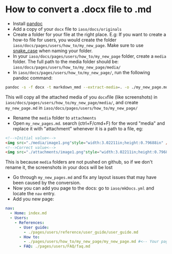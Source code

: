 # How to convert a .docx file to .md

- Install [pandoc](https://pandoc.org/installing.html)
- Add a copy of your `docx` file to `iaso/docs/originals`
- Create a folder for your file at the right place. E.g: If you want to create a how-to file for users, you would create the folder `iaso/docs/pages/users/how_to/my_new_page`. Make sure to use [snake_case](https://en.wikipedia.org/wiki/Snake_case) when naming your folder.
- In your `iaso/docs/pages/users/how_to/my_new_page` folder, create a `media` folder. The full path to the media folder should be: `iaso/docs/pages/users/how_to/my_new_page/media/`
- In `iaso/docs/pages/users/how_to/my_new_page/`, run the following pandoc command: 
```bash
pandoc -s -f docx -t markdown_mmd --extract-media=. -o ./my_new_page.md ../../../../originals/MyPage.docx
``` 
This will copy all the attached media of you `docx`file (like screenshots) in `iaso/docs/pages/users/how_to/my_new_page/media/`, and create `my_new_page.md` in `iaso/docs/pages/users/how_to/my_new_page/`
- Rename the `media` folder to `attachments`
- Open `my_new_pages.md`. search (ctrl+F/cmd+F) for the word "media" and replace it with "attachment" whenever it is a path to a file, eg:
```html
<!-->Initial value<-->
<img src="./media/image1.png"style="width:3.02211in;height:0.79688in" />
<!-->Correct value<-->
<img src="./attachments/image1.png"style="width:3.02211in;height:0.79688in" />
```
This is because `media` folders are not pushed on github, so if we don't rename it, the screenshots in your docs will be lost

- Go through `my_new_pages.md` and fix any layout issues that may have been caused by the conversion.
- Now you can add you page to the docs: go to `iaso/mkDocs.yml` and locate the `nav` entry. 
- Add you new page:
```yaml
nav:
  - Home: index.md
  - Users: 
    - References:
      - User guide:
        - ./pages/users/reference/user_guide/user_guide.md
      - How to:
        - ./pages/users/how_to/my_new_page/my_new_page.md #<-- Your page would go here
      - FAQ: ./pages/users/FAQ/faq.md
```